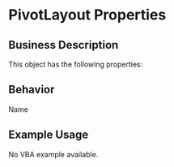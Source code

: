 # PivotLayout Properties

## Business Description
This object has the following properties:

## Behavior
Name

## Example Usage
No VBA example available.